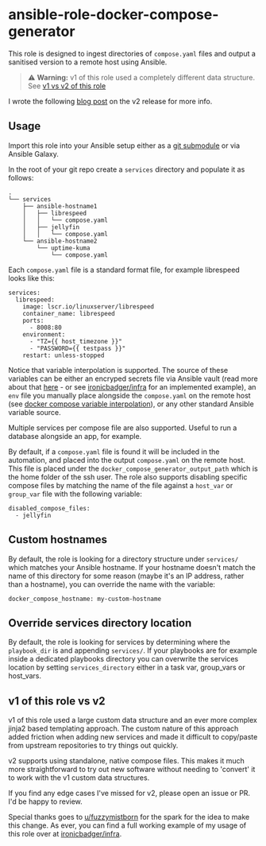 # ansible-role-docker-compose-generator

This role is designed to ingest directories of `compose.yaml` files and output a sanitised version to a remote host using Ansible.

> ⚠️ **Warning:** v1 of this role used a completely different data structure. See [v1 vs v2 of this role](#v1-of-this-role-vs-v2)

I wrote the following [blog post](https://blog.ktz.me/docker-compose-generator-v2-release/) on the v2 release for more info.

## Usage

Import this role into your Ansible setup either as a [git submodule](https://blog.ktz.me/git-submodules-for-fun-and-profit-with-ansible/) or via Ansible Galaxy.

In the root of your git repo create a `services` directory and populate it as follows:

```
.
└── services
    ├── ansible-hostname1
    │   ├── librespeed
    │   │   └── compose.yaml
    │   ├── jellyfin
    │   │   └── compose.yaml
    └── ansible-hostname2
        └── uptime-kuma
            └── compose.yaml
```

Each `compose.yaml` file is a standard format file, for example librespeed looks like this:

```
services:
  librespeed:
    image: lscr.io/linuxserver/librespeed
    container_name: librespeed
    ports:
      - 8008:80
    environment:
      - "TZ={{ host_timezone }}"
      - "PASSWORD={{ testpass }}"
    restart: unless-stopped
```

Notice that variable interpolation is supported. The source of these variables can be either an encryped secrets file via Ansible vault (read more about that [here](https://blog.ktz.me/secret-management-with-docker-compose-and-ansible/) - or see [ironicbadger/infra](https://github.com/ironicbadger/infra) for an implemented example), an `env` file you manually place alongside the `compose.yaml` on the remote host (see [docker compose variable interpolation](https://docs.docker.com/compose/how-tos/environment-variables/variable-interpolation/#interpolation-syntax)), or any other standard Ansible variable source.

Multiple services per compose file are also supported. Useful to run a database alongside an app, for example.

By default, if a `compose.yaml` file is found it will be included in the automation, and placed into the output `compose.yaml` on the remote host. This file is placed under the `docker_compose_generator_output_path` which is the home folder of the ssh user. The role also supports disabling specific compose files by matching the name of the file against a `host_var` or `group_var` file with the following variable:

```
disabled_compose_files:
  - jellyfin
```

## Custom hostnames

By default, the role is looking for a directory structure under `services/` which matches your Ansible hostname. If your hostname doesn't match the name of this directory for some reason (maybe it's an IP address, rather than a hostname), you can override the name with the variable:

```
docker_compose_hostname: my-custom-hostname
```

## Override services directory location

By default, the role is looking for services by determining where the `playbook_dir` is and appending `services/`. 
If your playbooks are for example inside a dedicated playbooks directory you can overwrite the services location by setting `services_directory` either in a task var, group_vars or host_vars.

## v1 of this role vs v2

v1 of this role used a large custom data structure and an ever more complex jinja2 based templating approach. The custom nature of this approach added friction when adding new services and made it difficult to copy/paste from upstream repositories to try things out quickly.

v2 supports using standalone, native compose files. This makes it much more straightforward to try out new software without needing to 'convert' it to work with the v1 custom data structures.

If you find any edge cases I've missed for v2, please open an issue or PR. I'd be happy to review.

Special thanks goes to [u/fuzzymistborn](https://github.com/fuzzymistborn) for the spark for the idea to make this change. As ever, you can find a full working example of my usage of this role over at [ironicbadger/infra](https://github.com/ironicbadger/infra).
